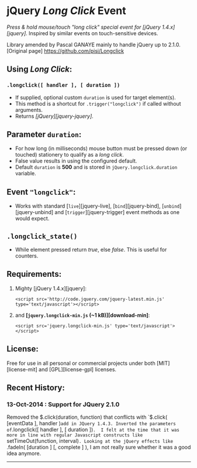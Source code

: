 jQuery *Long Click* Event
=========================
*Press & hold mouse/touch "long click" special event for [jQuery 1.4.x][jquery]*.
Inspired by similar events on touch-sensitive devices.

Library amended by Pascal GANAYE mainly to handle jQuery up to 2.1.0.
[Original page] https://github.com/pisi/Longclick


Using *Long Click*:
-------------------

### `.longclick([ handler ], [ duration ])`
* If supplied, optional custom `duration` is used for target element(s).
* This method is a shortcut for `.trigger("longclick")` if called without arguments.
* Returns *[jQuery][jquery-jquery]*.


Parameter `duration`:
---------------------

* For how long (in milliseconds) mouse button must be pressed down (or touched) stationery to qualify as a *long click*.
* False value results in using the configured default.
* Default `duration` is **500** and is stored in `jQuery.longclick.duration` variable.


Event `"longclick"`:
--------------------

* Works with standard [`live`][jquery-live], [`bind`][jquery-bind], [`unbind`][jquery-unbind] and [`trigger`][jquery-trigger] event methods as one would expect.

##  `.longclick_state()`
* While element pressed return *true*, else *false*. This is useful for counters.

Requirements:
-------------

1. Mighty [jQuery 1.4.x][jquery]:

    `<script src='http://code.jquery.com/jquery-latest.min.js' type='text/javascript'></script>`

2. and **[`jquery.longclick-min.js` (~1 kB)][download-min]**:

    `<script src='jquery.longclick-min.js' type='text/javascript'></script>`


License:
--------

Free for use in all personal or commercial projects under both [MIT][license-mit] and [GPL][license-gpl] licenses.


Recent History:
-------
### 13-Oct-2014 : Support for JQuery 2.1.0
Removed the $.click(duration, function) that conflicts with `$.click( [eventData ], handler )` add in JQuery 1.4.3.
Inverted the parameters of `.longclick([ handler ], [ duration ])`. 
I felt at the time that it was more in line with regular Javascript constructs like `setTimeOut(function, interval)`.
Looking at the jQuery effects like `.fadeIn( [duration ] [, complete ] ), I am not really sure whether it was a good idea anymore.

---

